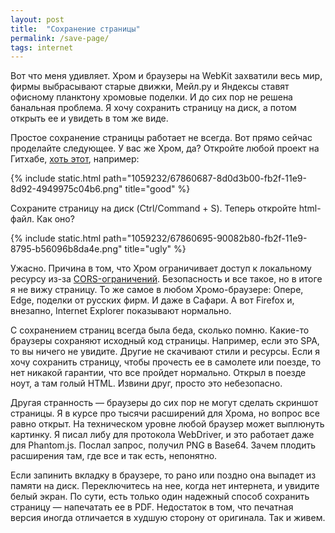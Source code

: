 ```yaml
---
layout: post
title:  "Сохранение страницы"
permalink: /save-page/
tags: internet
---
```


Вот что меня удивляет. Хром и браузеры на WebKit захватили весь мир, фирмы
выбрасывают старые движки, Мейл.ру и Яндексы ставят офисному планктону хромовые
поделки. И до сих пор не решена банальная проблема. Я хочу сохранить страницу на
диск, а потом открыть ее и увидеть в том же виде.

Простое сохранение страницы работает не всегда. Вот прямо сейчас проделайте
следующее. У вас же Хром, да? Откройте любой проект на Гитхабе, [хоть
этот](https://github.com/cognitect-labs/test-runner), например:

{% include static.html path="1059232/67860687-8d0d3b00-fb2f-11e9-8d92-4949975c04b6.png" title="good" %}

Сохраните страницу на диск (Ctrl/Command + S). Теперь откройте
html-файл. Как оно?

{% include static.html path="1059232/67860695-90082b80-fb2f-11e9-8795-b56096b8da4e.png" title="ugly" %}

Ужасно. Причина в том, что Хром ограничивает доступ к локальному ресурсу из-за
[CORS-ограничений](/cors). Безопасность и все такое, но в итоге я не вижу
страницу. То же самое в любом Хромо-браузере: Опере, Edge, поделки от русских
фирм. И даже в Сафари. А вот Firefox и, внезапно, Internet Explorer показывают
нормально.

С сохранением страниц всегда была беда, сколько помню. Какие-то браузеры
сохраняют исходный код страницы. Например, если это SPA, то вы ничего не
увидите. Другие не скачивают стили и ресурсы. Если я хочу сохранить страницу,
чтобы прочесть ее в самолете или поезде, то нет никакой гарантии, что все
пройдет нормально. Открыл в поезде ноут, а там голый HTML. Извини друг, просто
это небезопасно.

Другая странность — браузеры до сих пор не могут сделать скриншот страницы. Я в
курсе про тысячи расширений для Хрома, но вопрос все равно открыт. На
техническом уровне любой браузер может выплюнуть картинку. Я писал либу для
протокола WebDriver, и это работает даже для Phantom.js. Послал запрос, получил
PNG в Base64. Зачем плодить расширения там, где все и так есть, непонятно.

Если запинить вкладку в браузере, то рано или поздно она выпадет из памяти на
диск. Переключитесь на нее, когда нет интернета, и увидите белый экран. По сути,
есть только один надежный способ сохранить страницу — напечатать ее в
PDF. Недостаток в том, что печатная версия иногда отличается в худшую сторону от
оригинала. Так и живем.
